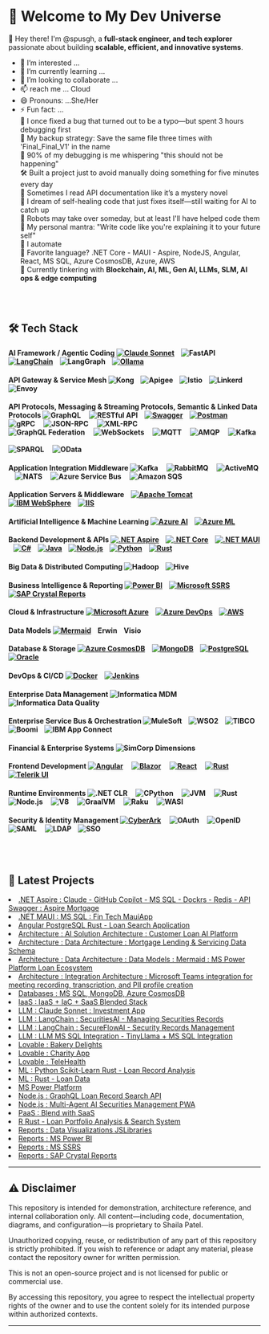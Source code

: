 # 🚀 Welcome to My Dev Universe  

👋 Hey there! I'm @spusgh, a **full-stack engineer, and tech explorer** passionate about building **scalable, efficient, and innovative systems**.
- 👀 I’m interested ...
- 🌱 I’m currently learning ...
- 💞️ I’m looking to collaborate ...
- 📫 reach me ... Cloud
- 😄 Pronouns: ...She/Her
- ⚡ Fun fact: ...<br/>
      🔧 I once fixed a bug that turned out to be a typo—but spent 3 hours debugging first<br/>
      💾 My backup strategy: Save the same file three times with 'Final_Final_V1' in the name<br/>
      🎯 90% of my debugging is me whispering "this should not be happening"<br/>
      🛠️ Built a project just to avoid manually doing something for five minutes every day<br/>
      👀 Sometimes I read API documentation like it’s a mystery novel<br/>
      📡 I dream of self-healing code that just fixes itself—still waiting for AI to catch up<br/>
      🦾 Robots may take over someday, but at least I'll have helped code them<br/>
      🚀 My personal mantra: "Write code like you're explaining it to your future self"<br/>
      🧐 I automate <br/>
      🎯 Favorite language? .NET Core - MAUI - Aspire, NodeJS, Angular, React, MS SQL, Azure CosmosDB, Azure, AWS <br/>
      🤖 Currently tinkering with **Blockchain, AI, ML, Gen AI, LLMs, SLM, AI ops & edge computing**  <br/>


<br/><br/>
## 🛠 Tech Stack  

#### **AI Framework / Agentic Coding** [![Claude Sonnet](https://img.shields.io/badge/-claude-333?style=flat&logo=claude&logoColor=orange)](https://claude.ai/) &nbsp;&nbsp; ![FastAPI](https://img.shields.io/badge/FastAPI-High%20Performance-green) &nbsp;&nbsp; [![LangChain](https://img.shields.io/badge/-LangChain-000000?style=flat&logo=github&logoColor=white)](https://github.com/langchain-ai/langchain) &nbsp;&nbsp;  ![LangGraph](https://img.shields.io/badge/LangGraph-AI%20Workflow-blueviolet) &nbsp;&nbsp;  [![Ollama](https://img.shields.io/badge/-ollama-000000?style=flat&logo=ollama&logoColor=white)](https://ollama.com/)

#### **API Gateway & Service Mesh**  ![Kong](https://img.shields.io/badge/Kong-API%20Gateway-darkblue) &nbsp;&nbsp; ![Apigee](https://img.shields.io/badge/Apigee-Google%20API%20Platform-lightgrey) &nbsp;&nbsp;   ![Istio](https://img.shields.io/badge/Istio-Service%20Mesh-blue) &nbsp;&nbsp;  ![Linkerd](https://img.shields.io/badge/Linkerd-Lightweight%20Service%20Mesh-green) &nbsp;&nbsp; ![Envoy](https://img.shields.io/badge/Envoy-Proxy%20Layer-purple) &nbsp;&nbsp;

#### **API Protocols, Messaging & Streaming Protocols, Semantic & Linked Data Protocols**  ![GraphQL](https://img.shields.io/badge/GraphQL-Flexible%20API%20Querying-ff69b4) &nbsp; &nbsp; ![RESTful API](https://img.shields.io/badge/RESTful%20API-HTTP%20Interface-blue) &nbsp;&nbsp; [![Swagger](https://img.shields.io/badge/-Swagger-85EA2D?style=flat&logo=swagger)](https://swagger.io/) &nbsp;&nbsp; [![Postman](https://img.shields.io/badge/-Postman-FF6C37?style=flat&logo=postman)](https://www.postman.com/)<br/> ![gRPC](https://img.shields.io/badge/gRPC-Protocol%20Buffers-green) &nbsp; &nbsp;  ![JSON-RPC](https://img.shields.io/badge/JSON--RPC-Lightweight%20Calls-yellow) &nbsp; &nbsp; ![XML-RPC](https://img.shields.io/badge/XML--RPC-Legacy%20RPC-lightblue)  <br/> ![GraphQL Federation](https://img.shields.io/badge/GraphQL-Federated%20Schema-ff69b4)  &nbsp; &nbsp; ![WebSockets](https://img.shields.io/badge/WebSockets-Full%20Duplex%20Comm-orange) &nbsp; &nbsp; ![MQTT](https://img.shields.io/badge/MQTT-IoT%20Messaging-brightgreen) &nbsp; &nbsp; ![AMQP](https://img.shields.io/badge/AMQP-Reliable%20Messaging-blueviolet) &nbsp; &nbsp; ![Kafka](https://img.shields.io/badge/Kafka-Event%20Streaming-black) &nbsp; &nbsp; <br/> ![SPARQL](https://img.shields.io/badge/SPARQL-RDF%20Querying-purple) &nbsp; &nbsp;  ![OData](https://img.shields.io/badge/OData-RESTful%20Data%20Access-teal) 

#### **Application Integration Middleware**   ![Kafka](https://img.shields.io/badge/Kafka-Event%20Streaming-black) &nbsp; &nbsp;  ![RabbitMQ](https://img.shields.io/badge/RabbitMQ-Message%20Broker-orange) &nbsp; &nbsp; ![ActiveMQ](https://img.shields.io/badge/ActiveMQ-JMS%20Messaging-red) &nbsp; &nbsp; ![NATS](https://img.shields.io/badge/NATS-Lightweight%20Messaging-blue) &nbsp; &nbsp; ![Azure Service Bus](https://img.shields.io/badge/Azure%20Service%20Bus-Enterprise%20Messaging-0078D7) &nbsp; &nbsp;  ![Amazon SQS](https://img.shields.io/badge/Amazon%20SQS-Queue%20Service-yellowgreen) &nbsp; &nbsp;

#### **Application Servers & Middleware**  &nbsp;&nbsp; [![Apache Tomcat](https://img.shields.io/badge/-Tomcat-333?style=flat&logo=apachetomcat)](https://tomcat.apache.org/) &nbsp;&nbsp; [![IBM WebSphere](https://img.shields.io/badge/-IBM%20WebSphere-1F70C1?style=flat&logo=ibm)](https://www.ibm.com/cloud/websphere-application-server)  &nbsp;&nbsp; [![IIS](https://img.shields.io/badge/-IIS-0078D4?style=flat&logo=microsoft)](https://learn.microsoft.com/en-us/windows-server/iis/)  

#### **Artificial Intelligence & Machine Learning** [![Azure AI](https://img.shields.io/badge/-Azure%20AI-0078D4?style=flat&logo=microsoftazure)](https://learn.microsoft.com/en-us/azure/applied-ai-services/)  &nbsp;&nbsp;  [![Azure ML](https://img.shields.io/badge/-Azure%20Machine%20Learning-0078D4?style=flat&logo=microsoftazure)](https://learn.microsoft.com/en-us/azure/machine-learning/)

#### **Backend Development & APIs**  [![.NET Aspire](https://img.shields.io/badge/-.NET%20Aspire-333?style=flat&logo=dotnet)](https://learn.microsoft.com/en-us/dotnet/aspire/)  &nbsp;&nbsp; [![.NET Core](https://img.shields.io/badge/-.NET%20Core-512BD4?style=flat&logo=dotnet)](https://dotnet.microsoft.com/en-us/)   &nbsp;&nbsp; [![.NET MAUI](https://img.shields.io/badge/-.NET%20MAUI-512BD4?style=flat&logo=dotnet)](https://learn.microsoft.com/en-us/dotnet/maui/)   &nbsp;&nbsp; [![C#](https://img.shields.io/badge/-C%23-239120?style=flat&logo=csharp)](https://learn.microsoft.com/en-us/dotnet/csharp/)   &nbsp;&nbsp; [![Java](https://img.shields.io/badge/-Java-007396?style=flat&logo=java)](https://www.java.com/)   &nbsp;&nbsp; [![Node.js](https://img.shields.io/badge/-Node.js-339933?style=flat&logo=node.js)](https://nodejs.org/)   &nbsp;&nbsp; [![Python](https://img.shields.io/badge/-Python-3776AB?style=flat&logo=python)](https://www.python.org/)   &nbsp;&nbsp; [![Rust](https://img.shields.io/badge/rust-1.70+-orange.svg)](https://www.rust-lang.org)  &nbsp;&nbsp;

#### **Big Data & Distributed Computing**  ![Hadoop](https://img.shields.io/badge/-Hadoop-333?style=flat&logo=apachehadoop)  &nbsp;&nbsp; ![Hive](https://img.shields.io/badge/-Hive-333?style=flat&logo=apachehive)  

#### **Business Intelligence & Reporting**   [![Power BI](https://img.shields.io/badge/-Power%20BI-333?style=flat&logo=powerbi)](https://powerbi.microsoft.com/en-us/)  &nbsp;&nbsp; [![Microsoft SSRS](https://img.shields.io/badge/-SQL%20Server%20Reporting%20Services-333?style=flat&logo=microsoftsqlserver)](https://learn.microsoft.com/en-us/sql/reporting-services/)    &nbsp; &nbsp; [![SAP Crystal Reports](https://img.shields.io/badge/-SAP%20Crystal%20Reports-333?style=flat&logo=sap)](https://www.sap.com/products/technology-platform/crystal-reports.html) &nbsp;&nbsp;  

#### **Cloud & Infrastructure**  [![Microsoft Azure](https://img.shields.io/badge/-Azure-0078D4?style=flat&logo=microsoftazure)](https://azure.microsoft.com/en-us/) &nbsp;&nbsp; [![Azure DevOps](https://img.shields.io/badge/-Azure%20DevOps-0078D4?style=flat&logo=azuredevops)](https://azure.microsoft.com/en-us/products/devops/)  &nbsp;&nbsp; [![AWS](https://img.shields.io/badge/-AWS-232F3E?style=flat&logo=amazonaws)](https://aws.amazon.com/)  

#### **Data Models**   [![Mermaid](https://img.shields.io/badge/-Mermaid-333?style=flat&logo=Mermaid)](https://mermaid.js.org/) &nbsp;&nbsp; Erwin  &nbsp;&nbsp; Visio

#### **Database & Storage**  [![Azure CosmosDB](https://img.shields.io/badge/-Azure%20CosmosDB-333?style=flat&logo=microsoftazure)](https://azure.microsoft.com/en-us/products/cosmos-db/)  &nbsp;&nbsp; [![MongoDB](https://img.shields.io/badge/-MongoDB-47A248?style=flat&logo=mongodb)](https://www.mongodb.com/)  &nbsp;&nbsp; [![PostgreSQL](https://img.shields.io/badge/-PostgreSQL-336791?style=flat&logo=postgresql)](https://www.postgresql.org/)  &nbsp;&nbsp; [![Oracle](https://img.shields.io/badge/-Oracle-F80000?style=flat&logo=oracle)](https://www.oracle.com/database/)   

#### **DevOps & CI/CD** [![Docker](https://img.shields.io/badge/-Docker-2496ED?style=flat&logo=docker)](https://www.docker.com/)  &nbsp;&nbsp; [![Jenkins](https://img.shields.io/badge/-Jenkins-333?style=flat&logo=jenkins)](https://www.jenkins.io/)  

#### **Enterprise Data Management**  ![Informatica MDM](https://img.shields.io/badge/-Informatica%20MDM-333?style=flat&logo=informatica)  &nbsp;&nbsp; ![Informatica Data Quality](https://img.shields.io/badge/-Informatica%20Data%20Quality-333?style=flat&logo=informatica)  

#### **Enterprise Service Bus & Orchestration** ![MuleSoft](https://img.shields.io/badge/MuleSoft-Integration%20Platform-00AEEF) &nbsp;&nbsp;  ![WSO2](https://img.shields.io/badge/WSO2-Open%20Source%20ESB-orange) &nbsp;&nbsp;  ![TIBCO](https://img.shields.io/badge/TIBCO-Enterprise%20Integration-lightblue) &nbsp;&nbsp;  ![Boomi](https://img.shields.io/badge/Dell%20Boomi-Low%20Code%20Integration-green) &nbsp;&nbsp;  ![IBM App Connect](https://img.shields.io/badge/IBM%20App%20Connect-Enterprise%20Orchestration-1F70C1) &nbsp;&nbsp;

#### **Financial & Enterprise Systems**  ![SimCorp Dimensions](https://img.shields.io/badge/-SimCorp%20Dimensions-333?style=flat&logo=simcorp)  

#### **Frontend Development**  [![Angular](https://img.shields.io/badge/-Angular-DD0031?style=flat&logo=angular)](https://angular.io/)  &nbsp; &nbsp; [![Blazor](https://img.shields.io/badge/-Blazor-512BD4?style=flat&logo=blazor)](https://dotnet.microsoft.com/en-us/apps/aspnet/web-apps/blazor) &nbsp; &nbsp;  [![React](https://img.shields.io/badge/-React-61DAFB?style=flat&logo=react)](https://react.dev/) &nbsp; &nbsp; [![Rust](https://img.shields.io/badge/rust-1.70+-orange.svg)](https://www.rust-lang.org)  &nbsp; &nbsp; [![Telerik UI](https://img.shields.io/badge/-Telerik-333?style=flat&logo=telerik)](https://www.telerik.com/)

#### **Runtime Environments** ![.NET CLR](https://img.shields.io/badge/.NET%20CLR-Common%20Language%20Runtime-512BD4?style=flat&logo=dotnet)  &nbsp; &nbsp; ![CPython](https://img.shields.io/badge/CPython-Official%20Python%20Runtime-3776AB?style=flat&logo=python)  &nbsp; &nbsp; ![JVM](https://img.shields.io/badge/JVM-Java%20Virtual%20Machine-007396?style=flat&logo=java) &nbsp; &nbsp; ![Rust](https://img.shields.io/badge/Rust-Minimal%20Runtime-orange?style=flat&logo=rust) &nbsp; &nbsp; ![Node.js](https://img.shields.io/badge/Node.js-Event%20Driven-339933?style=flat&logo=node.js) &nbsp; &nbsp; ![V8](https://img.shields.io/badge/V8-Google%20JS%20Engine-blue?style=flat&logo=v8) &nbsp; &nbsp; ![GraalVM](https://img.shields.io/badge/GraalVM-Polyglot%20Runtime-F5F5F5?style=flat&logo=graalvm) &nbsp; &nbsp; ![Raku](https://img.shields.io/badge/Raku-MoarVM%20Runtime-333?style=flat&logo=perl) &nbsp; &nbsp; ![WASI](https://img.shields.io/badge/WASI-WebAssembly%20System%20Interface-654FF0?style=flat&logo=webassembly) &nbsp; &nbsp; 

#### **Security & Identity Management** [![CyberArk](https://img.shields.io/badge/-CyberArk-0033A0?style=flat&logo=cyberark&logoColor=white)](https://www.cyberark.com/)   &nbsp; &nbsp; ![OAuth](https://img.shields.io/badge/OAuth%202.0-Authorization%20Framework-red)  &nbsp; &nbsp; ![OpenID](https://img.shields.io/badge/OpenID%20Connect-Identity%20Layer-blue)  &nbsp; &nbsp; ![SAML](https://img.shields.io/badge/SAML-XML%20Authentication-lightgrey)&nbsp;&nbsp;&nbsp; &nbsp;![LDAP](https://img.shields.io/badge/LDAP-Directory%20Service-0052CC?style=flat&logo=ldap&logoColor=white) &nbsp; &nbsp;![SSO](https://img.shields.io/badge/SSO-Single%20Sign--On-0078D4?style=flat)


<br/><br/>

## 📢 Latest Projects  
<li><a href="https://github.com/spusgh/SaaS_Apps/tree/main/FinTech_.NETAspire">.NET Aspire : Claude - GitHub Copilot - MS SQL - Dockrs - Redis - API Swagger : Aspire Mortgage</a><br/>
<li><a href="https://github.com/spusgh/SaaS_Apps/tree/main/FinTech_MauiApp">.NET MAUI : MS SQL : Fin Tech MauiApp</a></li>
<li><a href="https://github.com/spusgh/SaaS_Apps/tree/main/VibeCoding/AngularRustLoanManagement"> Angular PostgreSQL Rust - Loan Search Application</a></li>
<li><a href="https://github.com/spusgh/Architecture/tree/main/CustomerLoanAIPlatform">Architecture : AI Solution Architecture : Customer Loan AI Platform</a><br/>
<li><a href="https://github.com/spusgh/Architecture/tree/main/DA_XYZFinancialssecurities">Architecture : Data Architecture : Mortgage Lending & Servicing Data Schema</a></li>
<li><a href="https://github.com/spusgh/Db-Scripts/tree/main/DbModels">Architecture : Data Architecture : Data Models : Mermaid : MS Power Platform Loan Ecosystem </a><br/>
<li><a href="https://github.com/spusgh/Architecture/blob/main/Integration/msteams_integration_readme.md">Architecture : Integration Architecture : Microsoft Teams integration for meeting recording, transcription, and PII profile creation</a></li>
<li><a href="https://github.com/spusgh/Db-Scripts">Databases : MS SQL, MongoDB, Azure CosmosDB</a><br/>
<li><a href="https://github.com/spusgh/IaaS-Scripts">IaaS : IaaS + IaC + SaaS Blended Stack</a> <br/>
<li><a href="https://github.com/spusgh/SaaS_Apps/tree/main/AgenticCoding/Claude%20Sonnet">LLM : Claude Sonnet : Investment App</a><br/>
<li><a href="https://github.com/spusgh/SaaS_Apps/tree/main/LangChainApps/SecuritiesAI">LLM : LangChain : SecuritiesAI - Managing Securities Records</a> <br/>
<li><a href="https://github.com/spusgh/SaaS_Apps/tree/main/LangChainApps/SecureFlowAI">LLM : LangChain : SecureFlowAI - Security Records Management</a> <br/>
<li><a href="https://github.com/spusgh/SaaS_Apps/tree/main/LLM/LLM2MSSQL">LLM : LLM MS SQL Integration - TinyLlama + MS SQL Integration</a> <br/>      
<li><a href="https://github.com/spusgh/SaaS_Apps/tree/main/NoCodeAIApps/Lovable/BakeryDelights">Lovable : Bakery Delights</a> <br/>
<li><a href="https://github.com/spusgh/SaaS_Apps/tree/main/NoCodeAIApps/Lovable/Charity">Lovable : Charity App</a>
<li><a href="https://github.com/spusgh/SaaS_Apps/tree/main/NoCodeAIApps/Lovable/TeleHealth">Lovable : TeleHealth</a> <br/>
<li><a href="https://github.com/spusgh/SaaS_Apps/tree/main/AgenticCoding/MLPythonScikit-LearnRustLoanRecordAnalysis">ML : Python Scikit-Learn Rust - Loan Record Analysis</br/>
<li><a href="https://github.com/spusgh/SaaS_Apps/tree/main/VibeCoding/MLRustLoanDataApp">ML : Rust - Loan Data</br/>
<li><a href="https://github.com/spusgh/SaaS_Apps/tree/main/LowCodeAIApps/Microsoft%20Power%20Platform">MS Power Platform</a><br/>
<li><a href="https://github.com/spusgh/SaaS_Apps/tree/main/NodejsApps/GraphQLLoanRecordSearchAPI">Node.js : GraphQL Loan Record Search API</a> <br/>
<li><a href="https://github.com/spusgh/SaaS_Apps/tree/main/NodejsApps/AISecuritiesManagement">Node.js : Multi-Agent AI Securities Management PWA</a> <br/>
<li><a href="https://github.com/spusgh/PaaS-Scripts">PaaS : Blend with SaaS</a> <br/>
<li><a href="https://github.com/spusgh/SaaS_Apps/tree/main/VibeCoding/RRustLoanDataAnalysis"> R Rust - Loan Portfolio Analysis & Search System</a></li>
<li><a href="https://github.com/spusgh/Business_Intelligence-Data_Analytics-Data_Visualization/tree/main/JSLibs">Reports : Data Visualizations JSLibraries</a><br/>
<li><a href="https://github.com/spusgh/Business_Intelligence-Data_Analytics-Data_Visualization/tree/main/MS%20Power%20BI">Reports : MS Power BI</a><br/>
<li><a href="https://github.com/spusgh/Business_Intelligence-Data_Analytics-Data_Visualization/tree/main/MS%20SSRS">Reports : MS SSRS</a><br/>
<li><a href="https://github.com/spusgh/Business_Intelligence-Data_Analytics-Data_Visualization/tree/main/SAP%20Crystal%20Reports">Reports : SAP Crystal Reports</a><br/>

<!---
## 📊 GitHub Stats  
![Your GitHub Stats](https://github-readme-stats.vercel.app/api?username=spusgh&show_icons=true&theme=radical)  
![Top Languages](https://github-readme-stats.vercel.app/api/top-langs/?username=spusgh&layout=compact&theme=radical)
--->


---

## ⚠️ Disclaimer

This repository is intended for demonstration, architecture reference, and internal collaboration only. All content—including code, documentation, diagrams, and configuration—is proprietary to Shaila Patel.

Unauthorized copying, reuse, or redistribution of any part of this repository is strictly prohibited. If you wish to reference or adapt any material, please contact the repository owner for written permission.

This is not an open-source project and is not licensed for public or commercial use.

By accessing this repository, you agree to respect the intellectual property rights of the owner and to use the content solely for its intended purpose within authorized contexts.

---
<br/>
